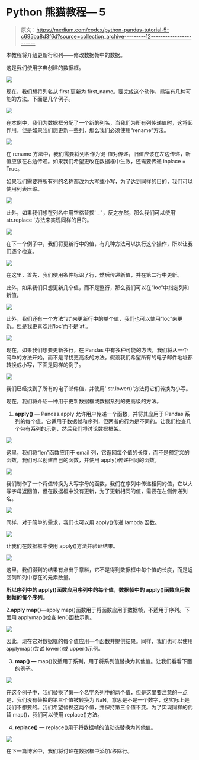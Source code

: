 # Python 熊猫教程— 5

> 原文：<https://medium.com/codex/python-pandas-tutorial-5-c695ba8d3f6d?source=collection_archive---------12----------------------->

本教程将介绍更新行和列——修改数据帧中的数据。

这是我们使用字典创建的数据框。

![](img/dbf2013aab952b494a51b3aac956971d.png)

现在，我们想将列名从 first 更新为 first_name。要完成这个动作，熊猫有几种可能的方法。下面是几个例子。

![](img/e148d338c22beadb6def19311eb47990.png)

在本例中，我们为数据框分配了一个新的列名，当我们为所有列传递值时，这将起作用，但是如果我们想更新一些列，那么我们必须使用“rename”方法。

![](img/58e7cd520702a0d7e258d4b945e7a4d6.png)

在 rename 方法中，我们需要将列名作为键-值对传递，旧值应该在左边传递，新值应该在右边传递。如果我们希望更改在数据框中生效，还需要传递 inplace = True。

如果我们需要将所有列的名称都改为大写或小写，为了达到同样的目的，我们可以使用列表压缩。

![](img/108b4b95bf69ab64af9d6ff084e7ee57.png)

此外，如果我们想在列名中用空格替换' _ '，反之亦然，那么我们可以使用' str.replace '方法来实现同样的目的。

![](img/3e148db050dd0b4b0ca7a9c5c2ce0c38.png)

在下一个例子中，我们将更新行中的值，有几种方法可以执行这个操作，所以让我们逐个检查。

![](img/2eee95a7ba33b2402ca950167ff86099.png)

在这里，首先，我们使用条件标识了行，然后传递新值，并在第二行中更新。

此外，如果我们只想更新几个值，而不是整行，那么我们可以在“loc”中指定列和新值。

![](img/c93626577db7bc872a3b1eee919287e2.png)

此外，我们还有一个方法“at”来更新行中的单个值，我们也可以使用“loc”来更新。但是我更喜欢用‘loc’而不是‘at’。

![](img/6ca0b36b1aac5330700cf8df6ba537a5.png)

现在，如果我们想要更新多行，在 Pandas 中有多种可能的方法，我们将从一个简单的方法开始，而不是寻找更高级的方法。假设我们希望所有的电子邮件地址都转换成小写，下面是同样的例子。

![](img/e922c99593838683d47f7774737fc59c.png)

我们已经找到了所有的电子邮件值，并使用' str.lower()'方法将它们转换为小写。

现在，我们将介绍一种用于更新数据框或数据系列的更高级的方法。

1.  **apply()** — Pandas.apply 允许用户传递一个函数，并将其应用于 Pandas 系列的每个值。它适用于数据帧和序列，但两者的行为是不同的。让我们检查几个带有系列的示例，然后我们将讨论数据框架。

![](img/fb151480bbf9f958e88cad2fe0eb9b82.png)

这里，我们将“len”函数应用于 email 列，它返回每个值的长度，而不是预定义的函数，我们可以创建自己的函数，并使用 apply()传递相同的函数。

![](img/fe591c9391039f069aed3abba941ef2e.png)

我们制作了一个将值转换为大写字母的函数，我们在序列中传递相同的值，它以大写字母返回值，但在数据框中没有更新，为了更新相同的值，需要在左侧传递列名。

![](img/ae6a2b0e667c5d71c4f65d1d63219f9d.png)

同样，对于简单的需求，我们也可以用 apply()传递 lambda 函数。

![](img/745604ed36cadeddd67a185468d55293.png)

让我们在数据框中使用 apply()方法并验证结果。

![](img/fa48c9e0a78a76b61e3e75522f940c9f.png)

这里，我们得到的结果有点出乎意料，它不是得到数据框中每个值的长度，而是返回列和列中存在的元素数量。

**所以序列中的 apply()函数应用序列中的每个值，数据帧中的 apply()函数应用数据帧的每个序列。**

2.**apply map()**—apply map()函数用于将函数应用于数据帧，不适用于序列。下面用 applymap()检查 len()函数示例。

![](img/2418746afe8253c93db8b0369aba338a.png)

因此，现在它对数据框的每个值应用一个函数并提供结果。同样，我们也可以使用 applymap()尝试 lower()或 upper()示例。

3. **map() —** map()仅适用于系列，用于将系列值替换为其他值。让我们看看下面的例子。

![](img/fbbb25d298a65030965c157651d678c9.png)

在这个例子中，我们替换了第一个名字系列中的两个值，但是这里要注意的一点是，我们没有替换的第三个值被转换为 NaN，意思是不是一个数字，这实际上是我们不想要的。我们希望替换这两个值，并保持第三个值不变。为了实现同样的代替 map()，我们可以使用 replace()方法。

4. **replace()** — replace()用于将数据帧的值动态替换为其他值。

![](img/518d7ac5e81bb35fcf8c4eb7e6bbae7b.png)

在下一篇博客中，我们将讨论在数据框中添加/移除行。